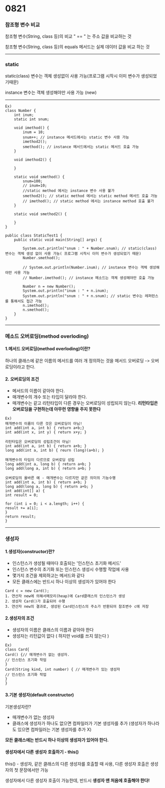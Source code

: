 # 0821

### 참조형 변수 비교

참조형 변수(String, class 등)의 비교  " == " 는 주소 값을 비교하는 것

참조형 변수(String, class 등)의 equals 메서드는 실제 데이터 값을 비교 하는 것

---

### static 

static(class) 변수는 객체 생성없이 사용 가능(프로그램 시작시 이미 변수가 생성되었기때문)

instance 변수는 객체 생성해야만 사용 가능 (new)

---


```
Ex)
class Number {
	int inum;
	static int snum;
	
	void imethod() {
		inum = 10;
		snum++; // instance 메서드에서는 static 변수 사용 가능
		imethod2(); 
		smethod(); // instance 메서드에서는 static 메서드 호출 가능
	}
	
	void imethod2() {
		
	}
	
	static void smethod() {
		snum=100;
		// inum=10; 
		//static method 에서는 instance 변수 사용 불가 
		smethod2(); // static method 에서는 static method 메서드 호출 가능
		// imethod(); // static method 에서는 instance method 호출 불가
	}
	
	static void smethod2() {
		
	}
}

public class StaticTest1 {
	public static void main(String[] args) {
		
		System.out.println("snum : " + Number.snum); // static(class) 변수는 객체 생성 없이 사용 가능( 프로그램 시작시 이미 변수가 생성되었기 때문)
		Number.smethod();
		
		// System.out.println(Number.inum); // instance 변수는 객체 생성해야만 사용 가능
		// Number.imethod(); // instance 메소드는 객체 생성헤야만 호출 가능 
		
		Number n = new Number();
		System.out.println("inum : " + n.inum);
		System.out.println("snum : " + n.snum); // static 변수는 레퍼런스를 통해서도 접근 가능
		n.imethod();
		n.smethod();
	}
}
```

---

### 메소드 오버로딩(method overloding)

#### 1.메서드 오버로딩(method overloding)이란?

하나의 클래스에 같은 이름의 메서드를 여러 개 정의하는 것을 메서드 오버로딩 -> 오버로딩이라고 한다.

#### 2. 오버로딩의 조건

* 메서드의 이름이 같아야 한다.
* 매개변수의 개수 또는 타입이 달라야 한다.
* 매개변수는 같고 리턴타입이 다른 경우는 오버로딩이 성립되지 않는다.
**리턴타입은 오버로딩을 구현하는데 아무런 영향을 주지 못한다**

```
Ex)
매개변수의 이름이 다른 것은 오버로딩이 아님!
int add(int a, int b) { return a+b;}
int add(int x, int y) { return x+y; }

리턴타입은 오버로딩의 성립조건이 아님!
int add(int a, int b) { return a+b; }
long add(int a, int b) { reurn (long)(a+b); }

매개변수의 타입이 다르므로 오버로딩 성립
long add(int a, long b) { return a+b; }
long add(long a, int b) { return a+b; }

오버로딩의 올바른 예 - 매개변수는 다르지만 같은 의미의 기능수행
int add(int a, int b) { return a+b; }
long add(long a, long b) { return a+b; }
int add(int[] a) {
int result = 0;

for (int i = 0; i < a.length; i++) {
result += a[i];
}
return result;
}
```

---

### 생성자

#### 1.생성자(constructor)란?

* 인스턴스가 생성될 때마다 호출되는 '인스턴스 초기화 메서드'
* 인스턴스 변수의 초기화 또는 인스턴스 생성시 수행할 작업에 사용
* 몇가지 조건을 제외하고는 메서드와 같다
* 모든 클래스에는 반드시 하나 이상의 생성자가 있어야 한다

```
Card c = new Card();
1. 연산자 new에 의해서메모리(heap)에 Card클래스의 인스턴스가 생성
2. 생성자 Card()가 호출되어 수행
3. 연산자 new의 결과로, 생성된 Card인스턴스의 주소가 반환되어 참조변수 c에 저장
```

#### 2.생성자의 조건

* 생성자의 이름은 클래스의 이름과 같아야 한다
* 생성자는 리턴값이 없다 ( 하지만 void를 쓰지 않는다 )

```
Ex) 
class Card{ 
Card() {// 매개변수가 없는 생성자.
// 인스턴스 초기화 작업
}
Card(String kind, int number) { // 매개변수가 있는 생성자
// 인스턴스 초기화 작업
}
}
```

#### 3.기본 생성자(default constructor)

기본생성자란?

* 매개변수가 없는 생성자
* 클래스에 생성자가 하나도 없으면 컴파일러가 기본 생성자를 추가 (생성자가 하나라도 있으면 컴파일러는 기본 생성자를 추가 X)

**모든 클래스에는 반드시 하나 이상의 생성자가 있어야 한다.**

#### 생성자에서 다른 생성자 호출하기 - this()

this() - 생성자, 같은 클래스의 다른 생성자를 호출할 때 사용, 다른 생성자 호출은 생성자의 첫 문장에서만 가능

생성자에서 다른 생성자 호출이 가능한데, 반드시 **생성자 맨 처음에 호출해야 한다!**